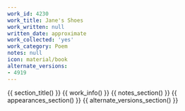 ```yaml
---
work_id: 4230
work_title: Jane's Shoes
work_written: null
written_date: approximate
work_collected: 'yes'
work_category: Poem
notes: null
icon: material/book
alternate_versions:
- 4919
---
```


{{ section_title() }}
{{ work_info() }}
{{ notes_section() }}
{{ appearances_section() }}
{{ alternate_versions_section() }}